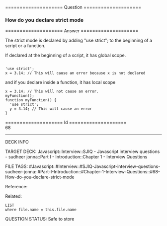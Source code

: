 ==================== Question ====================  

### How do you declare strict mode  

==================== Answer ====================  

The strict mode is declared by adding "use strict"; to the beginning of a script or a function.

If declared at the beginning of a script, it has global scope.

<!-- codeblock-start -->
<pre><code class="hljs language-javascript"><span class="hljs-meta">
'use strict'</span>;
x = <span class="hljs-number">3.14</span>; <span class="hljs-comment">// This will cause an error because x is not declared</span>
</code></pre>
<!-- codeblock-end -->

and if you declare inside a function, it has local scope

<!-- codeblock-start -->
<pre><code class="hljs language-javascript">x = <span class="hljs-number">3.14</span>; <span class="hljs-comment">// This will not cause an error.</span>
<span class="hljs-title function_">myFunction</span>();
<span class="hljs-keyword">function</span> <span class="hljs-title function_">myFunction</span>(<span class="hljs-params"></span>) {
  <span class="hljs-string">'use strict'</span>;
  y = <span class="hljs-number">3.14</span>; <span class="hljs-comment">// This will cause an error</span>
}
</code></pre>
<!-- codeblock-end -->

==================== Id ====================  
68

---

DECK INFO

TARGET DECK: Javascript::Interview::SJIQ - Javascript interview questions - sudheer jonna::Part I - Introduction::Chapter 1 - Interview Questions

FILE TAGS: #Javascript::#Interview::#SJIQ-Javascript-interview-questions-sudheer-jonna::#Part-I-Introduction::#Chapter-1-Interview-Questions::#68-How-do-you-declare-strict-mode

Reference:

Related:

```dataview
LIST
where file.name = this.file.name
```

QUESTION STATUS: Safe to store
